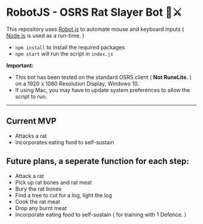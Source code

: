 # RobotJS - OSRS Rat Slayer Bot 🐀⚔️

This repository uses [Robot.js](https://robotjs.io/) to automate mouse and keyboard inputs ( [Node.js](https://nodejs.org/en) is used as a run-time. )

- `npm install` to install the required packages
- `npm start` will run the script in `index.js`

**Important:**

- This bot has been tested on the standard OSRS client ( **Not RuneLite.** ) on a 1920 x 1080 Resolution Display, Windows 10.
- If using Mac, you may have to update system preferences to allow the script to run.

---

## Current MVP

- Attacks a rat
- Incorporates eating food to self-sustain

## Future plans, a seperate function for each step:

- Attack a rat
- Pick up rat bones and rat meat
- Bury the rat bones
- Find a tree to cut for a log, light the log
- Cook the rat meat
- Drop any burnt meat
- Incorporate eating food to self-sustain ( for training with 1 Defence. )
